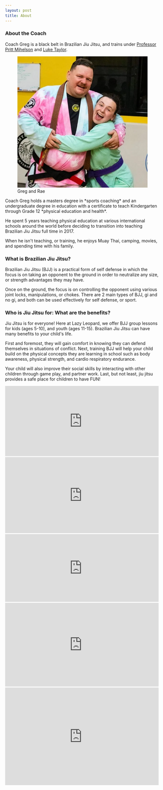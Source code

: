 ```yaml
---
layout: post
title: About
---
```

### About the Coach
Coach Greg is a black belt in Brazilian Jiu Jitsu, and trains under [Professor Pritt Mihelson](https://www.defensivebjj.com/) and [Luke Taylor](https://www.instagram.com/luketaylormma/). 

<figure>
  <img src="./assets/images/owners.webp" alt="Greg and Rae posting after a promotion" />
  <figcaption>
    Greg and Rae
  </figcaption>
</figure>
Coach Greg holds a masters degree in *sports coaching* and an undergraduate degree in education with a certificate to teach Kindergarten through Grade 12 *physical education and health*. 

He spent 5 years teaching physical education at various international schools around the world before deciding to transition into teaching Brazilian Jiu Jitsu full time in 2017. 

When he isn't teaching, or training, he enjoys Muay Thai, camping, movies, and spending time with his family.



### What is Brazilian Jiu Jitsu?

Brazilian Jiu Jitsu (BJJ) is a practical form of self defense in which the focus is on taking an opponent to the ground in order to neutralize any size, or strength advantages they may have. 

Once on the ground, the focus is on controlling the opponent using various joint locks, manipulations, or chokes. There are 2 main types of BJJ, gi and no gi, and both can be used effectively for self defense, or sport.

### Who is Jiu Jitsu for: What are the benefits?

Jiu Jitsu is for everyone! Here at Lazy Leopard, we offer BJJ group lessons for kids (ages 5-10), and youth (ages 11-15). Brazilian Jiu Jitsu can have many benefits to your child's life. 

First and foremost, they will gain comfort in knowing they can defend themselves in situations of conflict. Next, training BJJ will help your child build on the physical concepts they are learning in school such as body awareness, physical strength, and cardio respiratory endurance. 

Your child will also improve their social skills by interacting with other children through game play, and partner work. Last, but not least, jiu jitsu provides a safe place for children to have FUN!

<iframe src="https://www.facebook.com/plugins/post.php?href=https%3A%2F%2Fwww.facebook.com%2Fmaxdegler%2Fposts%2Fpfbid0ViZ3PdzCYMsv578EbE6UTqmuoi1VJ1UspdUZD5hREqDwqbSR129hBV9w2mDkQSPSl&show_text=true&width=500" width="500" height="228" style="border:none;overflow:hidden" scrolling="no" frameborder="0" allowfullscreen="true" allow="autoplay; clipboard-write; encrypted-media; picture-in-picture; web-share"></iframe>

<iframe src="https://www.facebook.com/plugins/post.php?href=https%3A%2F%2Fwww.facebook.com%2Fcassondra.asla%2Fposts%2Fpfbid0219qNmwkwjzuaqNMzNi1Eq9fui4GwHyyUhynWqZJJoqPxrS5WQwy4HsU58cREWnhnl&show_text=true&width=500" width="500" height="247" style="border:none;overflow:hidden" scrolling="no" frameborder="0" allowfullscreen="true" allow="autoplay; clipboard-write; encrypted-media; picture-in-picture; web-share"></iframe>

<iframe src="https://www.facebook.com/plugins/post.php?href=https%3A%2F%2Fwww.facebook.com%2Fkennanclarke%2Fposts%2Fpfbid02r51E6Hf5hMRkGR8t3ftYg79nmd2f4a1Eupfn6UYnrZExtuGee2SvRhHSmrS5MtfZl&show_text=true&width=500" width="500" height="220" style="border:none;overflow:hidden" scrolling="no" frameborder="0" allowfullscreen="true" allow="autoplay; clipboard-write; encrypted-media; picture-in-picture; web-share"></iframe>

<iframe src="https://www.facebook.com/plugins/post.php?href=https%3A%2F%2Fwww.facebook.com%2Fdaniel.hickman.78%2Fposts%2Fpfbid0V9MT22YiKP5TLoMTVkSxHrW5ftPRTXcgeDMGmEEmMAmHEk7P4iX4KrKTAECVtWC2l&show_text=true&width=500" width="500" height="272" style="border:none;overflow:hidden" scrolling="no" frameborder="0" allowfullscreen="true" allow="autoplay; clipboard-write; encrypted-media; picture-in-picture; web-share"></iframe>

<iframe src="https://www.facebook.com/plugins/post.php?href=https%3A%2F%2Fwww.facebook.com%2Fmewenrich%2Fposts%2Fpfbid02fLQ1HeGqDoLtPErfpM1yHHjWWajzY9FpmX1nXaNTpB4B7KGC7mjpgDXj21rvAUWyl&show_text=true&width=500" width="500" height="317" style="border:none;overflow:hidden" scrolling="no" frameborder="0" allowfullscreen="true" allow="autoplay; clipboard-write; encrypted-media; picture-in-picture; web-share"></iframe>
